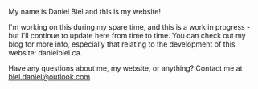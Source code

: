 My name is Daniel Biel and this is my website! 

I'm working on this during my spare time, and this is a work in progress - but I'll continue to update here from time to time. You can check out my blog for more info, especially that relating to the development of this website: danielbiel.ca.

Have any questions about me, my website, or anything? Contact me at biel.daniel@outlook.com 